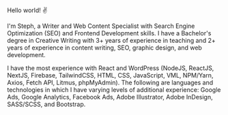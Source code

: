 Hello world! :v:

I'm Steph, a Writer and Web Content Specialist with Search Engine Optimization (SEO) and Frontend Development skills. I have a Bachelor's degree in Creative Writing with 3+ years of experience in teaching and 2+ years of experience in content writing, SEO, graphic design, and web development.

I have the most experience with React and WordPress (NodeJS, ReactJS, NextJS, Firebase, TailwindCSS, HTML, CSS, JavaScript, VML, NPM/Yarn, Axios, Fetch API, Litmus, phpMyAdmin). The following are languages and technologies in which I have varying levels of additional experience: Google Ads, Google Analytics, Facebook Ads, Adobe Illustrator, Adobe InDesign, SASS/SCSS, and Bootstrap.
